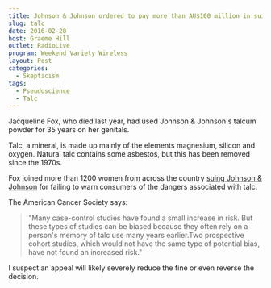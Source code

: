 ```yaml
---
title: Johnson & Johnson ordered to pay more than AU$100 million in suit linking talcum powder to ovarian cancer
slug: talc
date: 2016-02-28
host: Graeme Hill
outlet: RadioLive
program: Weekend Variety Wireless
layout: Post
categories:
  - Skepticism
tags:
  - Pseudoscience
  - Talc
---
```


Jacqueline Fox, who died last year, had used Johnson & Johnson's talcum powder for 35 years on her genitals.

<!-- more -->

Talc, a mineral, is made up mainly of the elements magnesium, silicon and oxygen. Natural talc contains some asbestos, but this has been removed since the 1970s.

Fox joined more than 1200 women from across the country [suing Johnson & Johnson](http://www.smh.com.au/world/johnson--johnson-ordered-to-pay-more-than-100-million-in-suit-linking-talcum-powder-to-ovarian-cancer-20160224-gn2vrx.html) for failing to warn consumers of the dangers associated with talc.

The American Cancer Society says:

> "Many case-control studies have found a small increase in risk. But these types of studies can be biased because they often rely on a person's memory of talc use many years earlier.Two prospective cohort studies, which would not have the same type of potential bias, have not found an increased risk."

I suspect an appeal will likely severely reduce the fine or even reverse the decision.
